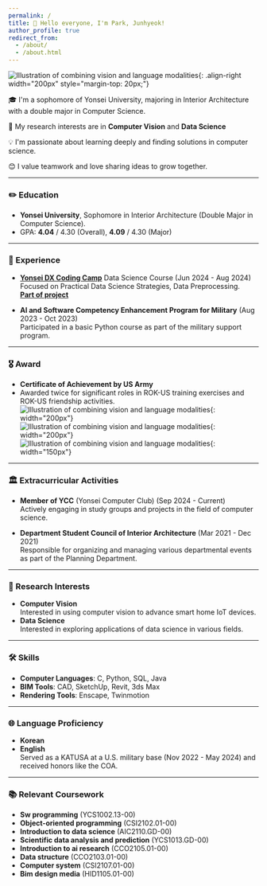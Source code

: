 ```yaml
---
permalink: /
title: 👋 Hello everyone, I'm Park, Junhyeok!
author_profile: true
redirect_from: 
  - /about/
  - /about.html
---
```

![Illustration of combining vision and language modalities](/images/park2.jpg){: .align-right width="200px" style="margin-top: 20px;"}

🎓 I'm a sophomore of Yonsei University, majoring in Interior Architecture with a double major in Computer Science.

📖 My research interests are in **Computer Vision** and **Data Science**

💡 I'm passionate about learning deeply and finding solutions in computer science. 

😊 I value teamwork and love sharing ideas to grow together.

------

### ✏️ Education

- **Yonsei University**, Sophomore in Interior Architecture (Double Major in Computer Science).
- GPA: **4.04** / 4.30 (Overall), **4.09** / 4.30 (Major)

------

### 💼 Experience

- [**Yonsei DX Coding Camp**](/files/certification.pdf) Data Science Course (Jun 2024 - Aug 2024)<br>
  Focused on Practical Data Science Strategies, Data Preprocessing.<br>
  [**Part of project**](./_posts/codingcamp)

- **AI and Software Competency Enhancement Program for Military** (Aug 2023 - Oct 2023)<br>
  Participated in a basic Python course as part of the military support program.

------

### 🎖️ Award

- **Certificate of Achievement by US Army**<br>
- Awarded twice for significant roles in ROK-US training exercises and ROK-US friendship activities.<br>
![Illustration of combining vision and language modalities](/images/a20.jpg){: width="200px"}
![Illustration of combining vision and language modalities](/images/award.jpg){: width="200px"}
![Illustration of combining vision and language modalities](/images/presentation.jpg){: width="150px"}

------

### 🏛️ Extracurricular Activities

- **Member of YCC** (Yonsei Computer Club) (Sep 2024 - Current)<br>
  Actively engaging in study groups and projects in the field of computer science.

- **Department Student Council of Interior Architecture** (Mar 2021 - Dec 2021)<br>
  Responsible for organizing and managing various departmental events as part of the Planning Department.

------

### 🔬 Research Interests

- **Computer Vision**<br>
  Interested in using computer vision to advance smart home IoT devices.
- **Data Science**<br>
  Interested in exploring applications of data science in various fields.

------

### 🛠️ Skills

- **Computer Languages**: C, Python, SQL, Java
- **BIM Tools**: CAD, SketchUp, Revit, 3ds Max
- **Rendering Tools**: Enscape, Twinmotion

------

### 🌐 Language Proficiency

- **Korean** 
- **English**<br>
  Served as a KATUSA at a U.S. military base (Nov 2022 - May 2024) and received honors like the COA.

------

### 📚 Relevant Coursework

- **Sw programming** (YCS1002.13-00)
- **Object-oriented programming** (CSI2102.01-00)
- **Introduction to data science** (AIC2110.GD-00)
- **Scientific data analysis and prediction** (YCS1013.GD-00)
- **Introduction to ai research** (CCO2105.01-00)
- **Data structure** (CCO2103.01-00)
- **Computer system** (CSI2107.01-00)
- **Bim design media** (HID1105.01-00)
